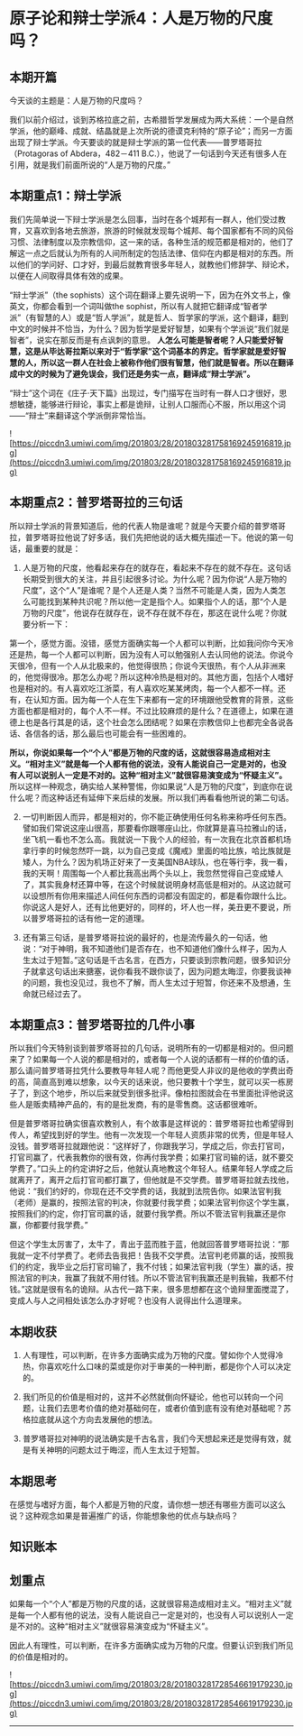 # 原子论和辩士学派4：人是万物的尺度吗？

## 本期开篇

今天谈的主题是：人是万物的尺度吗？

我们以前介绍过，谈到苏格拉底之前，古希腊哲学发展成为两大系统：一个是自然学派，他的巅峰、成就、结晶就是上次所说的德谟克利特的“原子论”；而另一方面出现了辩士学派。今天要谈的就是辩士学派的第一位代表——普罗塔哥拉（Protagoras of Abdera，482－411 B.C.），他说了一句话到今天还有很多人在引用，就是我们前面所说的“人是万物的尺度。”

## 本期重点1：辩士学派

我们先简单说一下辩士学派是怎么回事，当时在各个城邦有一群人，他们受过教育，又喜欢到各地去旅游，旅游的时候就发现每个城邦、每个国家都有不同的风俗习惯、法律制度以及宗教信仰，这一来的话，各种生活的规范都是相对的，他们了解这一点之后就认为所有的人间所制定的包括法律、信仰在内都是相对的东西。所以他们的学问好、口才好，到最后就教育很多年轻人，就教他们修辞学、辩论术，以便在人间取得具体有效的成果。

“辩士学派”（the sophists）这个词在翻译上要先说明一下，因为在外文书上，像英文，你都会看到一个词叫做the sophist，所以有人就把它翻译成“智者学派”（有智慧的人）或是“哲人学派”，就是哲人、哲学家的学派，这个翻译，翻到中文的时候并不恰当，为什么？因为哲学是爱好智慧，如果有个学派说“我们就是智者”，说实在那反而是有点讽刺的意思。 **人怎么可能是智者呢？人只能爱好智慧，这是从毕达哥拉斯以来对于“哲学家”这个词基本的界定。哲学家就是爱好智慧的人，所以这一群人在社会上被称作他们很有智慧，他们就是智者。所以在翻译成中文的时候为了避免误会，我们还是务实一点，翻译成“辩士学派”。**

“辩士”这个词在《庄子·天下篇》出现过，专门描写在当时有一群人口才很好，思想敏捷，能够进行辩论，事实上都是诡辩，让别人口服而心不服，所以用这个词——“辩士”来翻译这个学派倒非常恰当。

![https://piccdn3.umiwi.com/img/201803/28/201803281758169245916819.jpg](https://piccdn3.umiwi.com/img/201803/28/201803281758169245916819.jpg)

## 本期重点2：普罗塔哥拉的三句话

所以辩士学派的背景知道后，他的代表人物是谁呢？就是今天要介绍的普罗塔哥拉，普罗塔哥拉他说了好多话，我们先把他说的话大概先描述一下。他说的第一句话，最重要的就是：

1. 人是万物的尺度，他看起来存在的就存在，看起来不存在的就不存在。这句话长期受到很大的关注，并且引起很多讨论。为什么呢？因为你说“人是万物的尺度”，这个“人”是谁呢？是个人还是人类？当然不可能是人类，因为人类怎么可能找到某种共识呢？所以他一定是指个人。如果指个人的话，那“个人是万物的尺度”，他说存在就存在，说不存在就不存在，那这在说什么呢？你就要分析一下：

第一个，感觉方面。没错，感觉方面确实每一个人都可以判断，比如我问你今天冷还是热，每一个人都可以判断，因为没有人可以勉强别人去认同他的说法。你说今天很冷，但有一个人从北极来的，他觉得很热；你说今天很热，有个人从非洲来的，他觉得很冷。那怎么办呢？所以这种冷热是相对的。其他方面，包括个人嗜好也是相对的。有人喜欢吃江浙菜，有人喜欢吃某某烤肉，每一个人都不一样。还有，在认知方面。因为每一个人在生下来都有一定的环境跟他受教育的背景，这些方面也都是相对的，每个人不一样。不过比较麻烦的是什么？在道德上，如果在道德上也是各行其是的话，这个社会怎么团结呢？如果在宗教信仰上也都完全各说各话、各信各的话，那么最后也可能会有一些困难的。

 **所以，你说如果每一个“个人”都是万物的尺度的话，这就很容易造成相对主义。“相对主义”就是每一个人都有他的说法，没有人能说自己一定是对的，也没有人可以说别人一定是不对的。这种“相对主义”就很容易演变成为“怀疑主义”。** 所以这样一种观念，确实给人某种警惕，你如果说“人是万物的尺度”，到底你在说什么呢？而这种话还有延伸下来后续的发展。所以我们再看看他所说的第二句话。

2. 一切判断因人而异，都是相对的，你不能正确使用任何名称来称呼任何东西。譬如我们常说这座山很高，那要看你跟哪座山比，你就算是喜马拉雅山的话，坐飞机一看也不怎么高。我就说一下我个人的经验，有一次我在北京首都机场拿行李的时候忽然吓一跳，以为自己变成《魔戒》里面的哈比族，哈比族就是矮人，为什么？因为机场正好来了一支美国NBA球队，也在等行李，我一看，我的天啊！周围每一个人都比我高出两个头以上，我忽然觉得自己变成矮人了，其实我身材还算中等，在这个时候就说明身材高低是相对的。从这边就可以设想所有你用来描述人间任何东西的词都没有固定的，都是看你跟什么比。你说这人是好人，还有比他更好的，同样的，坏人也一样，美丑更不要说，所以普罗塔哥拉的话有他一定的道理。

3. 还有第三句话，是普罗塔哥拉说的最好的，也是流传最久的一句话，他说：“对于神明，我不知道他们是否存在，也不知道他们像什么样子，因为人生太过于短暂。”这句话是千古名言，在西方，只要谈到宗教问题，很多知识分子就拿这句话出来搪塞，说你看我不跟你谈了，因为问题太晦涩，你要我谈神的问题，我也没见过，我也不了解，而人生太过于短暂，你还来不及想通，生命就已经过去了。

## 本期重点3：普罗塔哥拉的几件小事

所以我们今天特别谈到普罗塔哥拉的几句话，说明所有的一切都是相对的。但问题来了？如果每一个人说的都是相对的，或者每一个人说的话都有一样的价值的话，那么请问普罗塔哥拉凭什么要教导年轻人呢？而他更受人非议的是他收的学费出奇的高，简直高到难以想象，以今天的话来说，他只要教十个学生，就可以买一栋房子了，到这个地步，所以后来就受到很多批评。像柏拉图就会在书里面批评他说这些人是贩卖精神产品的，有的是批发商，有的是零售商。这话都很难听。

但是普罗塔哥拉确实很喜欢教别人，有个故事是这样说的：普罗塔哥拉也希望得到传人，希望找到好的学生。他有一次发现一个年轻人资质非常的优秀，但是年轻人没钱。普罗塔哥拉就跟他说：“这样好了，你跟我学习，学成之后，你去打官司，打官司赢了，代表我教你的很有效，你再付我学费；如果打官司输的话，就不要交学费了。”口头上的约定讲好之后，他就认真地教这个年轻人。结果年轻人学成之后就离开了，离开之后打官司都打赢了，但他就是不交学费。普罗塔哥拉就去找他，他说：“我们约好的，你现在还不交学费的话，我就到法院告你。如果法官判我（老师）是赢的，按照法官的判决，你就要付我学费；如果法官判你这个学生赢，按照我们的约定，你打官司赢的话，就要付我学费。所以不管法官判我赢还是你赢，你都要付我学费。”

但这个学生太厉害了，太牛了，青出于蓝而胜于蓝，他就回答普罗塔哥拉说：“那我就一定不付学费了。老师去告我把！告我不交学费。法官判老师赢的话，按照我们的约定，我毕业之后打官司输了，我不付钱；如果法官判我（学生）赢的话，按照法官的判决，我赢了我就不用付钱。所以不管法官判我赢还是判我输，我都不付钱。”这就是很有名的诡辩。从古代一路下来，很多思想都在这个诡辩里面搅混了，变成人与人之间相处该怎么办才好呢？也没有人说得出什么道理来。

## 本期收获

1. 人有理性，可以判断，在许多方面确实成为万物的尺度。譬如你个人觉得冷热，你喜欢吃什么口味的菜或是你对于审美的一种判断，都是你个人可以决定的。

2. 我们所见的价值是相对的，这并不必然就倒向怀疑论，他也可以转向一个问题，让我们去思考价值的绝对基础何在，或者价值到底有没有绝对基础呢？苏格拉底就从这个方向去发展他的想法。

3. 普罗塔哥拉对神明的说法确实是千古名言，我们今天想起来还是觉得有效，就是有关神明的问题太过于晦涩，而人生太过于短暂。

## 本期思考

在感觉与嗜好方面，每个人都是万物的尺度，请你想一想还有哪些方面可以这么说？这种观念如果是普遍推广的话，你能想象他的优点与缺点吗？

## 知识账本

## 划重点

如果每一个“个人”都是万物的尺度的话，这就很容易造成相对主义。“相对主义”就是每一个人都有他的说法，没有人能说自己一定是对的，也没有人可以说别人一定是不对的。这种“相对主义”就很容易演变成为“怀疑主义”。

因此人有理性，可以判断，在许多方面确实成为万物的尺度。但要认识到我们所见的价值是相对的。

![https://piccdn3.umiwi.com/img/201803/28/201803281728546619179230.jpg](https://piccdn3.umiwi.com/img/201803/28/201803281728546619179230.jpg)

---
